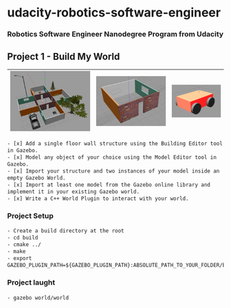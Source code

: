 # udacity-robotics-software-engineer
### Robotics Software Engineer Nanodegree Program from Udacity

## Project 1 - Build My World

| ![basic-building](docs/imgs/world.png) | ![basic-building](docs/imgs/basic-building.png) | ![my_bot](docs/imgs/my_bot.png) |
| --- | --- | --- |


    - [x] Add a single floor wall structure using the Building Editor tool in Gazebo.
    - [x] Model any object of your choice using the Model Editor tool in Gazebo.
    - [x] Import your structure and two instances of your model inside an empty Gazebo World.
    - [x] Import at least one model from the Gazebo online library and implement it in your existing Gazebo world.
    - [x] Write a C++ World Plugin to interact with your world.

### Project Setup

    - Create a build directory at the root
    - cd build
    - cmake ../
    - make
    - export GAZEBO_PLUGIN_PATH=${GAZEBO_PLUGIN_PATH}:ABSOLUTE_PATH_TO_YOUR_FOLDER/build

### Project laught
   
    - gazebo world/world
